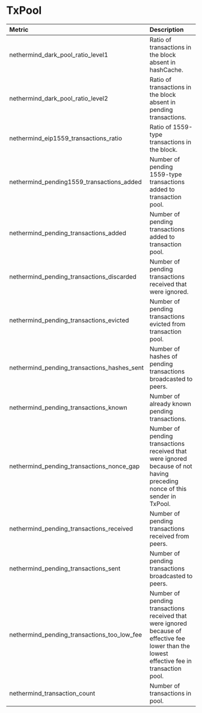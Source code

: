 # TxPool

| Metric | Description |
| :--- | :--- |
| nethermind_dark_pool_ratio_level1 | Ratio of transactions in the block absent in hashCache. |
| nethermind_dark_pool_ratio_level2 | Ratio of transactions in the block absent in pending transactions. |
| nethermind_eip1559_transactions_ratio | Ratio of 1559-type transactions in the block. |
| nethermind_pending1559_transactions_added | Number of pending 1559-type transactions added to transaction pool. |
| nethermind_pending_transactions_added | Number of pending transactions added to transaction pool. |
| nethermind_pending_transactions_discarded | Number of pending transactions received that were ignored. |
| nethermind_pending_transactions_evicted | Number of pending transactions evicted from transaction pool. |
| nethermind_pending_transactions_hashes_sent | Number of hashes of pending transactions broadcasted to peers. |
| nethermind_pending_transactions_known | Number of already known pending transactions. |
| nethermind_pending_transactions_nonce_gap | Number of pending transactions received that were ignored because of not having preceding nonce of this sender in TxPool. |
| nethermind_pending_transactions_received | Number of pending transactions received from peers. |
| nethermind_pending_transactions_sent | Number of pending transactions broadcasted to peers. |
| nethermind_pending_transactions_too_low_fee | Number of pending transactions received that were ignored because of effective fee lower than the lowest effective fee in transaction pool. |
| nethermind_transaction_count | Number of transactions in pool. |
